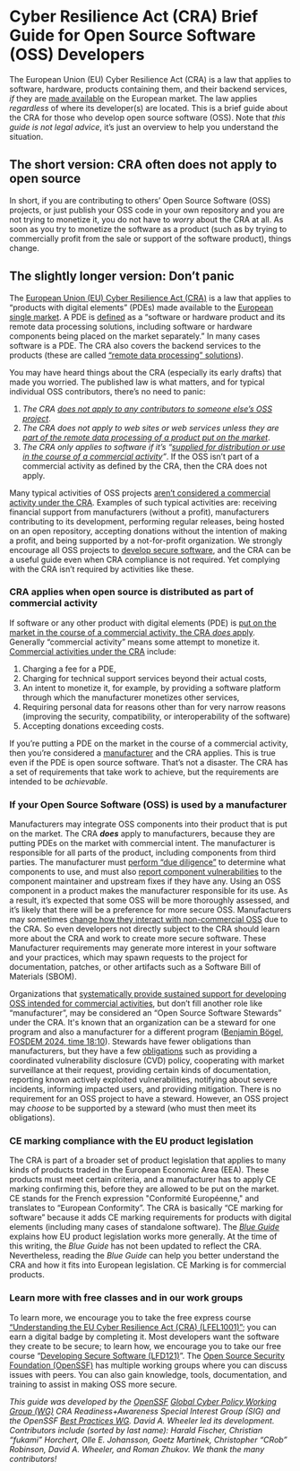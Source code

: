 # Cyber Resilience Act (CRA) Brief Guide for Open Source Software (OSS) Developers

The European Union (EU) Cyber Resilience Act (CRA) is a law that applies to software, hardware, products containing them, and their backend services, *if* they are [made available](https://eur-lex.europa.eu/eli/reg/2024/2847/oj#art_1) on the European market. The law applies *regardless* of where its developer(s) are located. This is a brief guide about the CRA for those who develop open source software (OSS). Note that *this guide is not legal advice*, it’s just an overview to help you understand the situation.

## The short version: CRA often does not apply to open source

In short, if you are contributing to others’ Open Source Software (OSS) projects, or just publish your OSS code in your own repository and you are not trying to monetize it, you do not have to *worry* about the CRA at all. As soon as you try to monetize the software as a product (such as by trying to commercially profit from the sale or support of the software product), things change.

## The slightly longer version: Don’t panic

The [European Union (EU) Cyber Resilience Act (CRA)](https://eur-lex.europa.eu/eli/reg/2024/2847/oj) is a law that applies to “products with digital elements” (PDEs) made available to the [European single market](https://european-union.europa.eu/priorities-and-actions/actions-topic/single-market_en). A PDE is [defined](https://eur-lex.europa.eu/eli/reg/2024/2847/oj#art_3) as a “software or hardware product and its remote data processing solutions, including software or hardware components being placed on the market separately.” In many cases software is a PDE. The CRA also covers the backend services to the products (these are called [“remote data processing” solutions](https://eur-lex.europa.eu/eli/reg/2024/2847/oj#rct_11)).

You may have heard things about the CRA (especially its early drafts) that made you worried. The published law is what matters, and for typical individual OSS contributors, there’s no need to panic:

1. *The CRA [does not apply to any contributors to someone else’s OSS project](https://eur-lex.europa.eu/eli/reg/2024/2847/oj#rct_18)*.
2. *The CRA does not apply to web sites or web services unless they are [part of the remote data processing of a product put on the market](https://eur-lex.europa.eu/eli/reg/2024/2847/oj#art_3)*.
3. *The CRA only applies to software if it’s “[supplied for distribution or use in the course of a commercial activity](https://eur-lex.europa.eu/eli/reg/2024/2847/oj#rct_15)”*. If the OSS isn’t part of a commercial activity as defined by the CRA, then the CRA does not apply.

Many typical activities of OSS projects [aren’t considered a commercial activity under the CRA](https://eur-lex.europa.eu/eli/reg/2024/2847/oj#rct_18). Examples of such typical activities are: receiving financial support from manufacturers (without a profit), manufacturers contributing to its development, performing regular releases, being hosted on an open repository, accepting donations without the intention of making a profit, and being supported by a not-for-profit organization. We strongly encourage all OSS projects to [develop secure software](https://best.openssf.org/Concise-Guide-for-Developing-More-Secure-Software), and the CRA can be a useful guide even when CRA compliance is not required. Yet complying with the CRA isn’t required by activities like these.

### CRA applies when open source is distributed as part of commercial activity

If software or any other product with digital elements (PDE) is [put on the market in the course of a commercial activity, the CRA *does* apply](https://eur-lex.europa.eu/eli/reg/2024/2847/oj#rct_15). Generally “commercial activity” means some attempt to monetize it. [Commercial activities under the CRA](https://eur-lex.europa.eu/eli/reg/2024/2847/oj#rct_15) include:

1. Charging a fee for a PDE,
2. Charging for technical support services beyond their actual costs,
3. An intent to monetize it, for example, by providing a software platform through which the manufacturer monetizes other services,
4. Requiring personal data for reasons other than for very narrow reasons (improving the security, compatibility, or interoperability of the software)
5. Accepting donations exceeding costs.

If you’re putting a PDE on the market in the course of a commercial activity, then you’re considered a [manufacturer](https://eur-lex.europa.eu/eli/reg/2024/2847/oj#art_3) and the CRA applies. This is true even if the PDE is open source software. That’s not a disaster. The CRA has a set of requirements that take work to achieve, but the requirements are intended to be *achievable*.

### If your Open Source Software (OSS) is used by a manufacturer

Manufacturers may integrate OSS components into their product that is put on the market. The CRA ***does*** apply to manufacturers, because they are putting PDEs on the market with commercial intent. The manufacturer is responsible for all parts of the product, including components from third parties. The manufacturer must [perform “due diligence”](https://eur-lex.europa.eu/eli/reg/2024/2847/oj#art_13) to determine what components to use, and must also [report component vulnerabilities](https://eur-lex.europa.eu/eli/reg/2024/2847/oj#art_13) to the component maintainer and upstream fixes if they have any. Using an OSS component in a product makes the manufacturer responsible for its use. As a result, it’s expected that some OSS will be more thoroughly assessed, and it’s likely that there will be a preference for more secure OSS. Manufacturers may sometimes [change how they interact with non-commercial OSS](https://eviltux.com/2025/04/25/what-open-source-developers-need-to-know-about-the-eu-cyber-resilience-act-cra/) due to the CRA. So even developers not directly subject to the CRA should learn more about the CRA and work to create more secure software.  These Manufacturer requirements may generate more interest in your software and your practices, which may spawn requests to the project for documentation, patches, or other artifacts such as a Software Bill of Materials (SBOM).

Organizations that [systematically provide sustained support for developing OSS intended for commercial activities](https://eur-lex.europa.eu/eli/reg/2024/2847/oj#art_3), but don’t fill another role like “manufacturer”, may be considered an “Open Source Software Stewards” under the CRA. It's known that an organization can be a steward for one program and also a manufacturer for a different program ([Benjamin Bögel, FOSDEM 2024, time 18:10](https://fosdem.org/2024/schedule/event/fosdem-2024-3683-the-regulators-are-coming-one-year-on/)). Stewards have fewer obligations than manufacturers, but they have a few [obligations](https://eur-lex.europa.eu/eli/reg/2024/2847/oj#art_24) such as providing a coordinated vulnerability disclosure (CVD) policy, cooperating with market surveillance at their request, providing certain kinds of documentation, reporting known actively exploited vulnerabilities, notifying about severe incidents, informing impacted users, and providing mitigation. There is no requirement for an OSS project to have a steward. However, an OSS project may *choose* to be supported by a steward (who must then meet its obligations).

### CE marking compliance with the EU product legislation

The CRA is part of a broader set of product legislation that applies to many kinds of products traded in the European Economic Area (EEA). These products must meet certain criteria, and a manufacturer has to apply CE marking confirming this, before they are allowed to be put on the market. CE stands for the French expression "Conformité Européenne," and translates to “European Conformity”. The CRA is basically “CE marking for software” because it adds CE marking requirements for products with digital elements (including many cases of standalone software). The [*Blue Guide*](https://eur-lex.europa.eu/legal-content/EN/TXT/?uri=CELEX%3A52022XC0629%2804%29&qid=1736866478765) explains how EU product legislation works more generally. At the time of this writing, the *Blue Guide* has not been updated to reflect the CRA. Nevertheless, reading the *Blue Guide* can help you better understand the CRA and how it fits into European legislation. CE Marking is for commercial products.

### Learn more with free classes and in our work groups

To learn more, we encourage you to take the free express course [“Understanding the EU Cyber Resilience Act (CRA) (LFEL1001)”](https://training.linuxfoundation.org/express-learning/understanding-the-eu-cyber-resilience-act-cra-lfel1001/); you can earn a digital badge by completing it. Most developers want the software they create to be secure; to learn how, we encourage you to take our free course “[Developing Secure Software (LFD121)](https://training.linuxfoundation.org/training/developing-secure-software-lfd121/)”. The [Open Source Security Foundation (OpenSSF)](http://OpenSSF.org) has multiple working groups where you can discuss issues with peers. You can also gain knowledge, tools, documentation, and training to assist in making OSS more secure.

*This guide was developed by the [OpenSSF](https://openssf.org/) [Global Cyber Policy Working Group (WG)](https://github.com/ossf/wg-globalcyberpolicy) CRA Readiness+Awareness Special Interest Group (SIG) and the OpenSSF [Best Practices WG](https://github.com/ossf/wg-best-practices-os-developers). David A. Wheeler led its development. Contributors include (sorted by last name): Harald Fischer, Christian “fukami” Horchert, Olle E. Johansson, Goetz Martinek, Christopher “CRob” Robinson, David A. Wheeler, and Roman Zhukov.
 We thank the many contributors\!*

